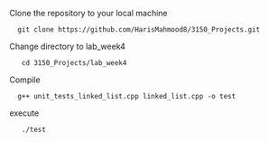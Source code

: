 Clone the repository to your local machine

      git clone https://github.com/HarisMahmood8/3150_Projects.git
       
Change directory to lab_week4

       cd 3150_Projects/lab_week4
Compile

      g++ unit_tests_linked_list.cpp linked_list.cpp -o test

execute

       ./test
